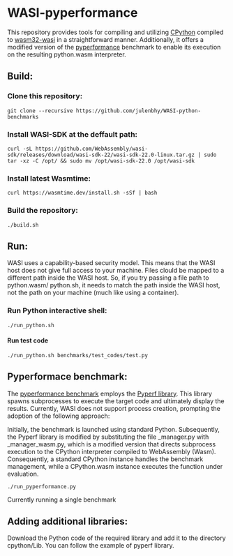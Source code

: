 # WASI-pyperformance

This repository provides tools for compiling and utilizing [CPython](https://github.com/python/cpython) compiled to [wasm32-wasi](https://github.com/WebAssembly/WASI) in a straightforward manner. Additionally, it offers a modified version of the [pyperformance](https://github.com/python/pyperformance) benchmark to enable its execution on the resulting python.wasm interpreter.

## Build:

### Clone this repository:

    git clone --recursive https://github.com/julenbhy/WASI-python-benchmarks

### Install WASI-SDK at the deffault path:
    curl -sL https://github.com/WebAssembly/wasi-sdk/releases/download/wasi-sdk-22/wasi-sdk-22.0-linux.tar.gz | sudo tar -xz -C /opt/ && sudo mv /opt/wasi-sdk-22.0 /opt/wasi-sdk

### Install latest Wasmtime:
    curl https://wasmtime.dev/install.sh -sSf | bash


### Build the repository:
    ./build.sh


## Run:

WASI uses a capability-based security model. This means that the WASI host does not give full access to your machine. Files clould be mapped to a different path inside the WASI host. So, if you try passing a file path to python.wasm/ python.sh, it needs to match the path inside the WASI host, not the path on your machine (much like using a container).

### Run Python interactive shell:

    ./run_python.sh 

#### Run test code

    ./run_python.sh benchmarks/test_codes/test.py

## Pyperformace benchmark:

The [pyperformance benchmark](https://github.com/python/pyperformance) employs the [Pyperf library](https://github.com/psf/pyperf). This library spawns subprocesses to execute the target code and ultimately display the results. Currently, WASI does not support process creation, prompting the adoption of the following approach:

Initially, the benchmark is launched using standard Python. Subsequently, the Pyperf library is modified by substituting the file _manager.py with _manager_wasm.py, which is a modified version that directs subprocess execution to the CPython interpreter compiled to WebAssembly (Wasm). Consequently, a standard CPython instance handles the benchmark management, while a CPython.wasm instance executes the function under evaluation.

    ./run_pyperformance.py

Currently running a single benchmark

## Adding additional libraries:
Download the Python code of the required library and add it to the directory cpython/Lib. You can follow the example of pyperf library.

